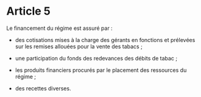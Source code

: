 # Article 5

Le financement du régime est assuré par :

- des cotisations mises à la charge des gérants en fonctions et prélevées sur les remises allouées pour la vente des tabacs ;

- une participation du fonds des redevances des débits de tabac ;

- les produits financiers procurés par le placement des ressources du régime ;

- des recettes diverses.
